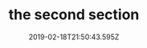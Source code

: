 ---
title: the second section
date: 2019-02-18T21:50:43.595Z
tutorial: Business essence
type: tutorial section
cover: /img/chamuditha-dilhan-1335612-unsplash-278x120.png
---